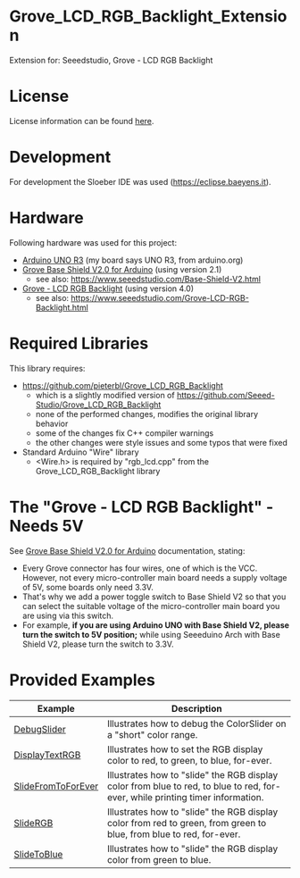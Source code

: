 # Grove\_LCD\_RGB\_Backlight\_Extension
Extension for: Seeedstudio, Grove - LCD RGB Backlight

# License
License information can be found [here](./LICENSE.md).

# Development
For development the Sloeber IDE was used (<https://eclipse.baeyens.it>).

# Hardware
Following hardware was used for this project:

- [Arduino UNO R3](https://www.seeedstudio.com/Arduino-Uno-Rev3-p-2995.html) (my board says UNO R3, from arduino.org)
- [Grove Base Shield V2.0 for Arduino](http://wiki.seeedstudio.com/Base_Shield_V2/) (using version 2.1)
  - see also: <https://www.seeedstudio.com/Base-Shield-V2.html>
- [Grove - LCD RGB Backlight](http://wiki.seeedstudio.com/Grove-LCD_RGB_Backlight/) (using version 4.0)
  - see also: <https://www.seeedstudio.com/Grove-LCD-RGB-Backlight.html>

# Required Libraries
This library requires:

- <https://github.com/pieterbl/Grove_LCD_RGB_Backlight>
  - which is a slightly modified version of <https://github.com/Seeed-Studio/Grove_LCD_RGB_Backlight>
  - none of the performed changes, modifies the original library behavior
  - some of the changes fix C++ compiler warnings
  - the other changes were style issues and some typos that were fixed
- Standard Arduino "Wire" library
  - \<Wire.h\> is required by "rgb\_lcd.cpp" from the Grove\_LCD\_RGB\_Backlight library

# The "Grove - LCD RGB Backlight" - Needs 5V

See [Grove Base Shield V2.0 for Arduino](https://www.seeedstudio.com/Base-Shield-V2.html) documentation, stating:

- Every Grove connector has four wires, one of which is the VCC. However, not every micro-controller main board needs a supply voltage of 5V, some boards only need 3.3V.
- That's why we add a power toggle switch to Base Shield V2 so that you can select the suitable voltage of the micro-controller main board you are using via this switch.
- For example, **if you are using Arduino UNO with Base Shield V2, please turn the switch to 5V position;** while using Seeeduino Arch with Base Shield V2, please turn the switch to 3.3V.

# Provided Examples
| Example | Description |
| ------- | ----------- |
| [DebugSlider](./examples/DebugSlider/DebugSlider.ino)                      | Illustrates how to debug the ColorSlider on a "short" color range. |
| [DisplayTextRGB](./examples/DisplayTextRGB/DisplayTextRGB.ino)             | Illustrates how to set the RGB display color to red, to green, to blue, for-ever. |
| [SlideFromToForEver](./examples/SlideFromToForEver/SlideFromToForEver.ino) | Illustrates how to "slide" the RGB display color from blue to red, to blue to red, for-ever, while printing timer information. |
| [SlideRGB](./examples/SlideRGB/SlideRGB.ino)                               | Illustrates how to "slide" the RGB display color from red to green, from green to blue, from blue to red, for-ever. |
| [SlideToBlue](./examples/SlideToBlue/SlideToBlue.ino)                      | Illustrates how to "slide" the RGB display color from green to blue. |
